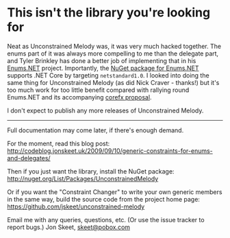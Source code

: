 # This isn't the library you're looking for

Neat as Unconstrained Melody was, it was very much hacked together.
The enums part of it was always more compelling to me than the delegate part, and
Tyler Brinkley has done a better job of implementing that in his [Enums.NET](https://github.com/TylerBrinkley/Enums.NET)
project. Importantly, the [NuGet package for Enums.NET](https://www.nuget.org/packages/Enums.NET/) supports
.NET Core by targeting `netstandard1.0`. I looked into doing the same thing for Unconstrained Melody
(as did Nick Craver - thanks!) but it's too much work for too little benefit compared with rallying
round Enums.NET and its accompanying [corefx proposal](https://github.com/dotnet/corefx/issues/15453).

I don't expect to publish any more releases of Unconstrained Melody.

----

Full documentation may come later, if there's enough demand.

For the moment, read this blog post:
http://codeblog.jonskeet.uk/2009/09/10/generic-constraints-for-enums-and-delegates/

Then if you just want the library, install the NuGet package:
http://nuget.org/List/Packages/UnconstrainedMelody

Or if you want the "Constraint Changer" to write your own generic members
in the same way, build the source code from the project home page:
https://github.com/jskeet/unconstrained-melody

Email me with any queries, questions, etc. (Or use the issue tracker to report bugs.)
Jon Skeet, skeet@pobox.com
